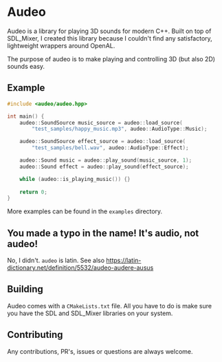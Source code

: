 # Audeo

Audeo is a library for playing 3D sounds for modern C++. Built on top of SDL_Mixer, I created this library because I couldn't find any satisfactory, lightweight wrappers around OpenAL. 

The purpose of audeo is to make playing and controlling 3D (but also 2D) sounds easy.

## Example 

```cpp
#include <audeo/audeo.hpp>

int main() {
    audeo::SoundSource music_source = audeo::load_source(
        "test_samples/happy_music.mp3", audeo::AudioType::Music);

    audeo::SoundSource effect_source = audeo::load_source(
        "test_samples/bell.wav", audeo::AudioType::Effect);

    audeo::Sound music = audeo::play_sound(music_source, 1);
    audeo::Sound effect = audeo::play_sound(effect_source);

    while (audeo::is_playing_music()) {}
    
    return 0;
}
```

More examples can be found in the `examples` directory.

## You made a typo in the name! It's audio, not audeo!

No, I didn't. `audeo` is latin. See also https://latin-dictionary.net/definition/5532/audeo-audere-ausus

## Building

Audeo comes with a `CMakeLists.txt` file. All you have to do is make sure you have the SDL and SDL_Mixer libraries on your system.

## Contributing

Any contributions, PR's, issues or questions are always welcome.
